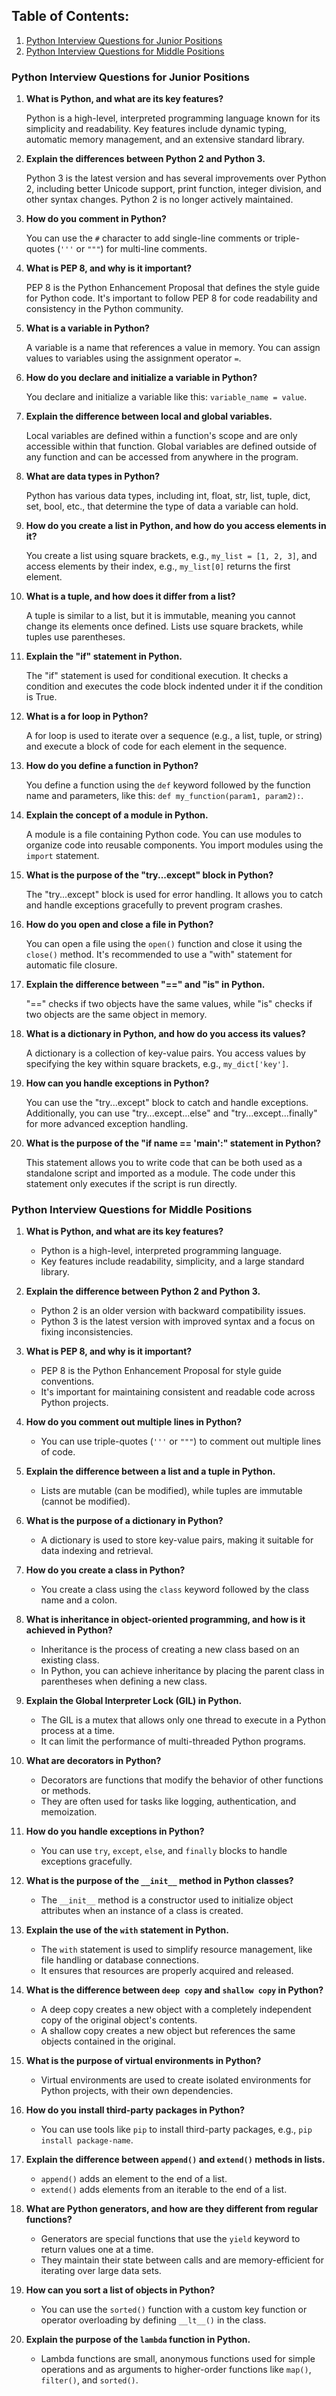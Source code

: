 ## Table of Contents:
1. [Python Interview Questions for Junior Positions](#python-interview-questions-for-junior-positions)
2. [Python Interview Questions for Middle Positions](#python-interview-questions-for-middle-positions)


### Python Interview Questions for Junior Positions

1. **What is Python, and what are its key features?**
   
   Python is a high-level, interpreted programming language known for its simplicity and readability. Key features include dynamic typing, automatic memory management, and an extensive standard library.

2. **Explain the differences between Python 2 and Python 3.**
   
   Python 3 is the latest version and has several improvements over Python 2, including better Unicode support, print function, integer division, and other syntax changes. Python 2 is no longer actively maintained.

3. **How do you comment in Python?**
   
   You can use the `#` character to add single-line comments or triple-quotes (`'''` or `"""`) for multi-line comments.

4. **What is PEP 8, and why is it important?**
   
   PEP 8 is the Python Enhancement Proposal that defines the style guide for Python code. It's important to follow PEP 8 for code readability and consistency in the Python community.

5. **What is a variable in Python?**
   
   A variable is a name that references a value in memory. You can assign values to variables using the assignment operator `=`.

6. **How do you declare and initialize a variable in Python?**
   
   You declare and initialize a variable like this: `variable_name = value`.

7. **Explain the difference between local and global variables.**
   
   Local variables are defined within a function's scope and are only accessible within that function. Global variables are defined outside of any function and can be accessed from anywhere in the program.

8. **What are data types in Python?**
   
   Python has various data types, including int, float, str, list, tuple, dict, set, bool, etc., that determine the type of data a variable can hold.

9. **How do you create a list in Python, and how do you access elements in it?**
   
   You create a list using square brackets, e.g., `my_list = [1, 2, 3]`, and access elements by their index, e.g., `my_list[0]` returns the first element.

10. **What is a tuple, and how does it differ from a list?**
   
    A tuple is similar to a list, but it is immutable, meaning you cannot change its elements once defined. Lists use square brackets, while tuples use parentheses.

11. **Explain the "if" statement in Python.**
   
    The "if" statement is used for conditional execution. It checks a condition and executes the code block indented under it if the condition is True.

12. **What is a for loop in Python?**
   
    A for loop is used to iterate over a sequence (e.g., a list, tuple, or string) and execute a block of code for each element in the sequence.

13. **How do you define a function in Python?**
   
    You define a function using the `def` keyword followed by the function name and parameters, like this: `def my_function(param1, param2):`.

14. **Explain the concept of a module in Python.**
   
    A module is a file containing Python code. You can use modules to organize code into reusable components. You import modules using the `import` statement.

15. **What is the purpose of the "try...except" block in Python?**
   
    The "try...except" block is used for error handling. It allows you to catch and handle exceptions gracefully to prevent program crashes.

16. **How do you open and close a file in Python?**
   
    You can open a file using the `open()` function and close it using the `close()` method. It's recommended to use a "with" statement for automatic file closure.

17. **Explain the difference between "==" and "is" in Python.**
   
    "==" checks if two objects have the same values, while "is" checks if two objects are the same object in memory.

18. **What is a dictionary in Python, and how do you access its values?**
   
    A dictionary is a collection of key-value pairs. You access values by specifying the key within square brackets, e.g., `my_dict['key']`.

19. **How can you handle exceptions in Python?**
   
    You can use the "try...except" block to catch and handle exceptions. Additionally, you can use "try...except...else" and "try...except...finally" for more advanced exception handling.

20. **What is the purpose of the "if __name__ == '__main__':" statement in Python?**
   
    This statement allows you to write code that can be both used as a standalone script and imported as a module. The code under this statement only executes if the script is run directly.



### Python Interview Questions for Middle Positions

1. **What is Python, and what are its key features?**
   - Python is a high-level, interpreted programming language.
   - Key features include readability, simplicity, and a large standard library.

2. **Explain the difference between Python 2 and Python 3.**
   - Python 2 is an older version with backward compatibility issues.
   - Python 3 is the latest version with improved syntax and a focus on fixing inconsistencies.

3. **What is PEP 8, and why is it important?**
   - PEP 8 is the Python Enhancement Proposal for style guide conventions.
   - It's important for maintaining consistent and readable code across Python projects.

4. **How do you comment out multiple lines in Python?**
   - You can use triple-quotes (`'''` or `"""`) to comment out multiple lines of code.

5. **Explain the difference between a list and a tuple in Python.**
   - Lists are mutable (can be modified), while tuples are immutable (cannot be modified).

6. **What is the purpose of a dictionary in Python?**
   - A dictionary is used to store key-value pairs, making it suitable for data indexing and retrieval.

7. **How do you create a class in Python?**
   - You create a class using the `class` keyword followed by the class name and a colon.

8. **What is inheritance in object-oriented programming, and how is it achieved in Python?**
   - Inheritance is the process of creating a new class based on an existing class.
   - In Python, you can achieve inheritance by placing the parent class in parentheses when defining a new class.

9. **Explain the Global Interpreter Lock (GIL) in Python.**
   - The GIL is a mutex that allows only one thread to execute in a Python process at a time.
   - It can limit the performance of multi-threaded Python programs.

10. **What are decorators in Python?**
    - Decorators are functions that modify the behavior of other functions or methods.
    - They are often used for tasks like logging, authentication, and memoization.

11. **How do you handle exceptions in Python?**
    - You can use `try`, `except`, `else`, and `finally` blocks to handle exceptions gracefully.

12. **What is the purpose of the `__init__` method in Python classes?**
    - The `__init__` method is a constructor used to initialize object attributes when an instance of a class is created.

13. **Explain the use of the `with` statement in Python.**
    - The `with` statement is used to simplify resource management, like file handling or database connections.
    - It ensures that resources are properly acquired and released.

14. **What is the difference between `deep copy` and `shallow copy` in Python?**
    - A deep copy creates a new object with a completely independent copy of the original object's contents.
    - A shallow copy creates a new object but references the same objects contained in the original.

15. **What is the purpose of virtual environments in Python?**
    - Virtual environments are used to create isolated environments for Python projects, with their own dependencies.

16. **How do you install third-party packages in Python?**
    - You can use tools like `pip` to install third-party packages, e.g., `pip install package-name`.

17. **Explain the difference between `append()` and `extend()` methods in lists.**
    - `append()` adds an element to the end of a list.
    - `extend()` adds elements from an iterable to the end of a list.

18. **What are Python generators, and how are they different from regular functions?**
    - Generators are special functions that use the `yield` keyword to return values one at a time.
    - They maintain their state between calls and are memory-efficient for iterating over large data sets.

19. **How can you sort a list of objects in Python?**
    - You can use the `sorted()` function with a custom key function or operator overloading by defining `__lt__()` in the class.

20. **Explain the purpose of the `lambda` function in Python.**
    - Lambda functions are small, anonymous functions used for simple operations and as arguments to higher-order functions like `map()`, `filter()`, and `sorted()`.


